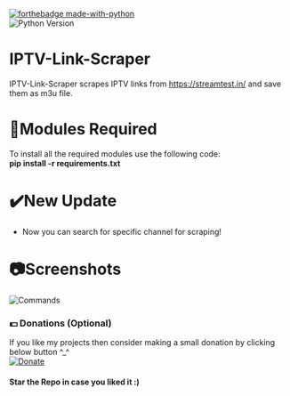 [![forthebadge made-with-python](http://ForTheBadge.com/images/badges/made-with-python.svg)](https://www.python.org/)<br/>
![Python Version](https://img.shields.io/badge/Version%20Supported-Python%203.x-blue)
# IPTV-Link-Scraper
IPTV-Link-Scraper scrapes IPTV links from https://streamtest.in/ and save them as m3u file.

# 📎Modules Required
To install all the required modules use the following code:
<br/>
<b>pip install -r requirements.txt</b>

# ✔️New Update
* Now you can search for specific channel for scraping!

# 📷Screenshots
![Commands](https://user-images.githubusercontent.com/68910039/94121617-65d5f100-fe06-11ea-9c3e-5f3add2e20c9.png)

### 💵 Donations (Optional)
If you like my projects then consider making a small donation by clicking below button ^_^
<br/>
[![Donate](https://img.shields.io/badge/Donate-PayPal-blue.svg)](https://www.paypal.com/paypalme/henryrics)

#### Star the Repo in case you liked it :)
